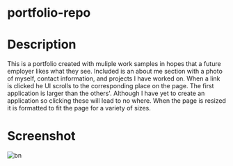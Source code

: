 # portfolio-repo
# Description
This is a portfolio created with muliple work samples in hopes that a future employer likes what they see.
Included is an about me section with a photo of myself, contact information, and projects I  have worked on.
When a link is clicked he UI scrolls to the corresponding place on the page. The first application is larger than the others'.
Although I have yet to create an application so clicking these will lead to no where. When the page is resized 
it is formatted to fit the page for a variety of sizes.

# Screenshot
![bn](https://github.com/Goobergreve09/portfolio-repo/assets/143923830/0c2cfad2-2173-4856-be0f-63d602a34aa0)
